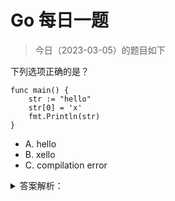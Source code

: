# Go 每日一题

> 今日（2023-03-05）的题目如下

下列选项正确的是？

```golang
func main() {
	str := "hello"
	str[0] = 'x'
	fmt.Println(str)
}
```

- A. hello
- B. xello
- C. compilation error

<details>
<summary>答案解析：</summary>
<div>

参考代码及解析：C。

知识点：Go 语言中的字符串是只读的。

</div>
</details>
